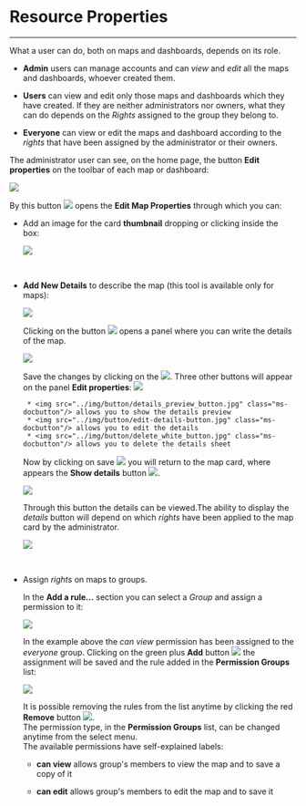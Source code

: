 # Resource Properties
------------------------------


What a user can do, both on maps and dashboards, depends on its role.

* **Admin** users can manage accounts and can *view* and *edit* all the maps and dashboards, whoever created them.

* **Users** can view and edit only those maps and dashboards which they have created. If they are neither administrators nor owners, what they can do depends on the *Rights* assigned to the group they belong to.

* **Everyone** can view or edit the maps and dashboard according to the *rights* that have been assigned by the administrator or their owners.

The administrator user can see, on the home page, the button **Edit properties** on the toolbar of each map or dashboard:

<img src="../img/managing-user-rights/edit-map-properties-map.jpg" class="ms-docimage"  style="max-width:400px;"/>

By this button <img src="../img/button/edit-icon.jpg" class="ms-docbutton"/> opens the **Edit Map Properties** through which you can:

* Add an image for the card **thumbnail** dropping or clicking inside the box:

    <img src="../img/managing-user-rights/edit-map-properties-panel_thumbnail.jpg" class="ms-docimage" style="max-width:400px;"/>
<br>

* **Add New Details** to describe the map (this tool is available only for maps):

    <img src="../img/managing-user-rights/edit-map-properties-panel_details.jpg" class="ms-docimage"  style="max-width:400px;"/>

    Clicking on the button <img src="../img/button/add_details_button.jpg" class="ms-docbutton"/> opens a panel where you can write the details of the map.

    <img src="../img/managing-user-rights/details_panel.jpg" class="ms-docimage"/>

    Save the changes by clicking on the <img src="../img/button/save_large_button.jpg" class="ms-docbutton"/>. Three other buttons will appear on the panel **Edit properties**:
    <img src="../img/managing-user-rights/new_button_details.jpg" class="ms-docimage" style="max-width:400px;"/>
     
       * <img src="../img/button/details_preview_button.jpg" class="ms-docbutton"/> allows you to show the details preview
       * <img src="../img/button/edit-details-button.jpg" class="ms-docbutton"/> allows you to edit the details
       * <img src="../img/button/delete_white_button.jpg" class="ms-docbutton"/> allows you to delete the details sheet

    Now by clicking on save <img src="../img/button/save_large_button.jpg" class="ms-docbutton"/> you will return to the map card, where appears  the **Show details** button <img src="../img/button/details_button.jpg" class="ms-docbutton"/>.

    <img src="../img/managing-user-rights/card-map-details-button.jpg" class="ms-docimage" style="max-width:400px;"/>

    Through this button the details can be viewed.The ability to display the *details* button will depend on which *rights* have been applied to the map card by the administrator.
    
    <img src="../img/managing-user-rights/details-sheet.jpg" class="ms-docimage"/>
<br>

* Assign *rights* on maps to groups. 

    In the **Add a rule...** section you can select a *Group* and assign a permission to it:

    <img src="../img/managing-user-rights/select-rule-for-groups.jpg" class="ms-docimage"  style="max-width:400px;"/>

    In the example above the *can view* permission has been assigned to the *everyone* group. Clicking on the green plus **Add** button <img src="../img/button/add-rule-icon.jpg" class="ms-docbutton"/> the assignment will be saved and the rule added in the **Permission Groups** list:

    <img src="../img/managing-user-rights/permission-rule-added.jpg" class="ms-docimage"  style="max-width:400px;"/>

    It is possible removing the rules from the list anytime by clicking the red **Remove** button <img src="../img/button/remove-rule-icon.jpg" class="ms-docbutton"/>.
    <br>
    The permission type, in the **Permission Groups** list, can be changed anytime from the select menu.
    <br>
    The available permissions have self-explained labels:

    * **can view** allows group's members to view the map and to save a copy of it

    * **can edit** allows group's members to edit the map and to save it




